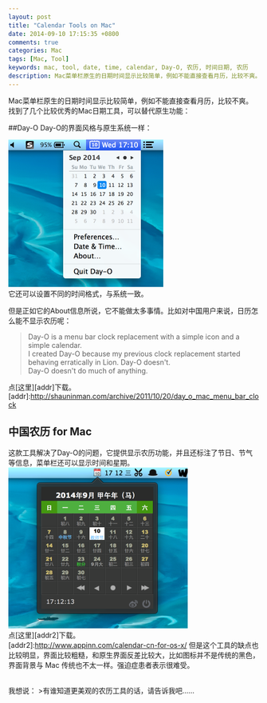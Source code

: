 ```yaml
---
layout: post
title: "Calendar Tools on Mac"
date: 2014-09-10 17:15:35 +0800
comments: true
categories: Mac
tags: [Mac, Tool]
keywords: mac, tool, date, time, calendar, Day-O, 农历, 时间日期, 农历
description: Mac菜单栏原生的日期时间显示比较简单，例如不能直接查看月历，比较不爽。而有一些优秀的Mac日期工具，可以替代原生功能
---
```

Mac菜单栏原生的日期时间显示比较简单，例如不能直接查看月历，比较不爽。  
找到了几个比较优秀的Mac日期工具，可以替代原生功能：  


##Day-O
Day-O的界面风格与原生系统一样：  
  
![ dayo post title bug ](/images/post/2014/09/mac-day-o.png)  
它还可以设置不同的时间格式，与系统一致。  
<!--more-->

但是正如它的About信息所说，它不能做太多事情。比如对中国用户来说，日历怎么能不显示农历呢：  
>Day-O is a menu bar clock replacement with a simple icon and a simple calendar.  
>I created Day-O because my previous clock replacement started behaving erratically in Lion. Day-O doesn't.  
>Day-O doesn't do much of anything.   

点[这里][addr]下载。  
[addr]:http://shauninman.com/archive/2011/10/20/day_o_mac_menu_bar_clock  

## 中国农历 for Mac  
这款工具解决了Day-O的问题，它提供显示农历功能，并且还标注了节日、节气等信息，菜单栏还可以显示时间和星期。   
![ lunar post title bug ](/images/post/2014/09/mac-calendar-cn.png)  
点[这里][addr2]下载。   
[addr2]:http://www.appinn.com/calendar-cn-for-os-x/ 
但是这个工具的缺点也比较明显，界面比较粗糙，和原生界面反差比较大，比如图标并不是传统的黑色，界面背景与 Mac 传统也不太一样。强迫症患者表示很难受。  
 
<br/>    
我想说：  
>有谁知道更美观的农历工具的话，请告诉我吧……


